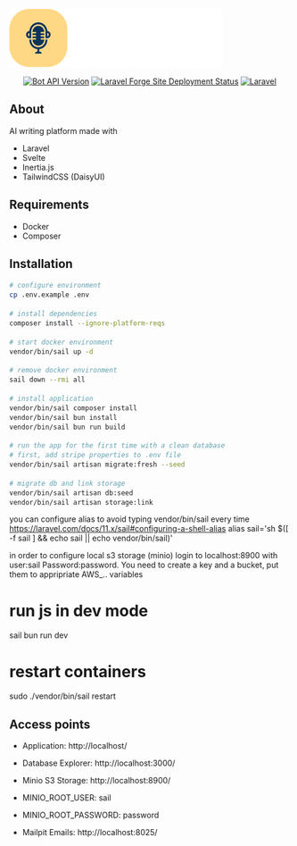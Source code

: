 [![OTTO Story](/resources/src/assets/img/logo-row.svg)](https://ottostory.com/)

<p align="center">
<a href="https://www.figma.com/file/n9LiFWc7R2tCtpwPqgHkwU/OttoStory"><img src="https://img.shields.io/badge/Figma-blue?logo=figma" alt="Bot API Version"></a>
<a href="https://forge.laravel.com/servers/702931/sites/2048436"><img src="https://img.shields.io/endpoint?url=https%3A%2F%2Fforge.laravel.com%2Fsite-badges%2F8fec8d98-905f-4819-a383-c331aab09963&style=flat" alt="Laravel Forge Site Deployment Status"></a>
<a href="https://github.com/westacks/otto/actions/workflows/laravel.yml"><img src="https://github.com/westacks/otto/actions/workflows/laravel.yml/badge.svg" alt="Laravel"></a>
</p>

## About

AI writing platform made with

-   Laravel
-   Svelte
-   Inertia.js
-   TailwindCSS (DaisyUI)

## Requirements

-   Docker
-   Composer

## Installation

```sh
# configure environment
cp .env.example .env

# install dependencies
composer install --ignore-platform-reqs

# start docker environment
vendor/bin/sail up -d

# remove docker environment
sail down --rmi all

# install application
vendor/bin/sail composer install
vendor/bin/sail bun install
vendor/bin/sail bun run build

# run the app for the first time with a clean database
# first, add stripe properties to .env file
vendor/bin/sail artisan migrate:fresh --seed

# migrate db and link storage
vendor/bin/sail artisan db:seed
vendor/bin/sail artisan storage:link
```

you can configure alias to avoid typing vendor/bin/sail every time
https://laravel.com/docs/11.x/sail#configuring-a-shell-alias
alias sail='sh $([ -f sail ] && echo sail || echo vendor/bin/sail)'

in order to configure local s3 storage (minio) login to localhost:8900 with user:sail Password:password. You need to create a key and a bucket, put them to appripriate AWS_.. variables

# run js in dev mode 
sail bun run dev

# restart containers
sudo ./vendor/bin/sail restart

## Access points

-   Application: http://localhost/
-   Database Explorer: http://localhost:3000/
-   Minio S3 Storage: http://localhost:8900/
  - MINIO_ROOT_USER: sail
  - MINIO_ROOT_PASSWORD: password

-   Mailpit Emails: http://localhost:8025/

